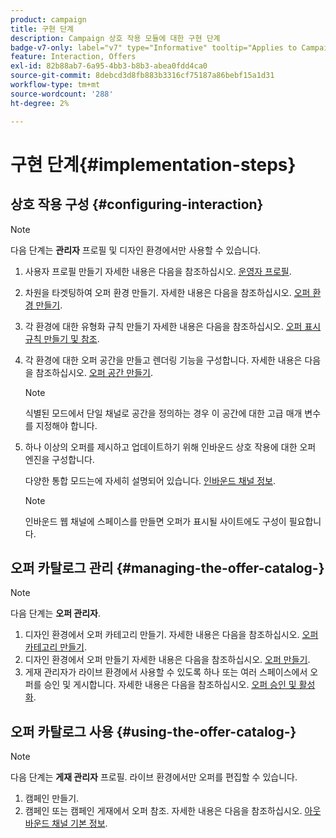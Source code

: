 ```yaml
---
product: campaign
title: 구현 단계
description: Campaign 상호 작용 모듈에 대한 구현 단계
badge-v7-only: label="v7" type="Informative" tooltip="Applies to Campaign Classic v7 only"
feature: Interaction, Offers
exl-id: 82b88ab7-6a95-4bb3-b8b3-abea0fdd4ca0
source-git-commit: 8debcd3d8fb883b3316cf75187a86bebf15a1d31
workflow-type: tm+mt
source-wordcount: '288'
ht-degree: 2%

---
```


# 구현 단계{#implementation-steps}



## 상호 작용 구성 {#configuring-interaction}

>[!NOTE]
>
>다음 단계는 **관리자** 프로필 및 디자인 환경에서만 사용할 수 있습니다.

1. 사용자 프로필 만들기 자세한 내용은 다음을 참조하십시오. [운영자 프로필](../../interaction/using/operator-profiles.md).
1. 차원을 타겟팅하여 오퍼 환경 만들기. 자세한 내용은 다음을 참조하십시오. [오퍼 환경 만들기](../../interaction/using/live-design-environments.md#creating-an-offer-environment).
1. 각 환경에 대한 유형화 규칙 만들기 자세한 내용은 다음을 참조하십시오. [오퍼 표시 규칙 만들기 및 참조](../../interaction/using/managing-offer-presentation.md#creating-and-referencing-an-offer-presentation-rule).
1. 각 환경에 대한 오퍼 공간을 만들고 렌더링 기능을 구성합니다. 자세한 내용은 다음을 참조하십시오. [오퍼 공간 만들기](../../interaction/using/creating-offer-spaces.md).

   >[!NOTE]
   >
   >식별된 모드에서 단일 채널로 공간을 정의하는 경우 이 공간에 대한 고급 매개 변수를 지정해야 합니다.

1. 하나 이상의 오퍼를 제시하고 업데이트하기 위해 인바운드 상호 작용에 대한 오퍼 엔진을 구성합니다.

   다양한 통합 모드는에 자세히 설명되어 있습니다. [인바운드 채널 정보](../../interaction/using/about-inbound-channels.md).

   >[!NOTE]
   >
   >인바운드 웹 채널에 스페이스를 만들면 오퍼가 표시될 사이트에도 구성이 필요합니다.

## 오퍼 카탈로그 관리 {#managing-the-offer-catalog-}

>[!NOTE]
>
>다음 단계는 **오퍼 관리자**.

1. 디자인 환경에서 오퍼 카테고리 만들기. 자세한 내용은 다음을 참조하십시오. [오퍼 카테고리 만들기](../../interaction/using/creating-offer-categories.md).
1. 디자인 환경에서 오퍼 만들기 자세한 내용은 다음을 참조하십시오. [오퍼 만들기](../../interaction/using/creating-an-offer.md).
1. 게재 관리자가 라이브 환경에서 사용할 수 있도록 하나 또는 여러 스페이스에서 오퍼를 승인 및 게시합니다. 자세한 내용은 다음을 참조하십시오. [오퍼 승인 및 활성화](../../interaction/using/approving-and-activating-an-offer.md).

## 오퍼 카탈로그 사용 {#using-the-offer-catalog-}

>[!NOTE]
>
>다음 단계는 **게재 관리자** 프로필. 라이브 환경에서만 오퍼를 편집할 수 있습니다.

1. 캠페인 만들기.
1. 캠페인 또는 캠페인 게재에서 오퍼 참조. 자세한 내용은 다음을 참조하십시오. [아웃바운드 채널 기본 정보](../../interaction/using/about-outbound-channels.md).
